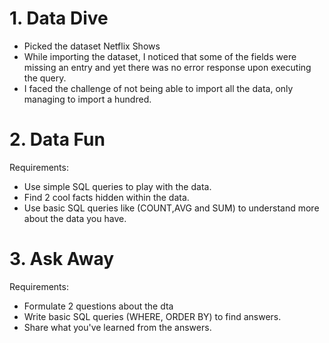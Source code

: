# 1. Data Dive
- Picked the dataset Netflix Shows
- While importing the dataset, I noticed that some of the fields were missing an entry and yet there was no error response upon executing the query. 
- I faced the challenge of not being able to import all the data, only managing to import a hundred.

# 2. Data Fun
Requirements:
- Use simple SQL queries to play with the data.
- Find 2 cool facts hidden within the data.
- Use basic SQL queries like (COUNT,AVG and SUM) to understand more about the data you have.

# 3. Ask Away
Requirements:
- Formulate 2 questions about the dta
- Write basic SQL queries (WHERE, ORDER BY) to find answers.
- Share what you've learned from the answers.
